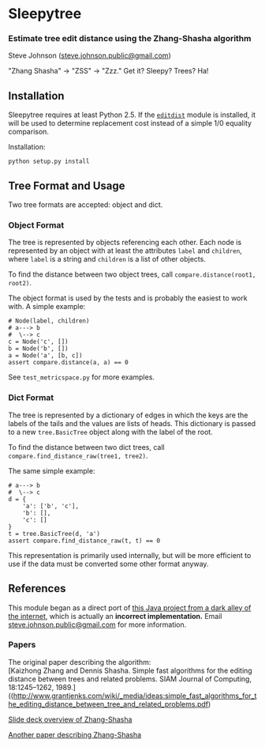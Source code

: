 Sleepytree
==========

### Estimate tree edit distance using the Zhang-Shasha algorithm

Steve Johnson ([steve.johnson.public@gmail.com](steve.johnson.public@gmail.com))

"Zhang Shasha" -> "ZSS" -> "Zzz." Get it? Sleepy? Trees? Ha!

Installation
------------

Sleepytree requires at least Python 2.5. If the [`editdist`](http://pypi.python.org/pypi/editdist/0.1) module is installed, it will be used to determine replacement cost instead of a simple 1/0 equality comparison.

Installation:

    python setup.py install

Tree Format and Usage
---------------------

Two tree formats are accepted: object and dict.

### Object Format

The tree is represented by objects referencing each other. Each node is represented by an object with at least the attributes `label` and `children`, where `label` is a string and `children` is a list of other objects.

To find the distance between two object trees, call `compare.distance(root1, root2)`.

The object format is used by the tests and is probably the easiest to work with. A simple example:

    # Node(label, children)
    # a---> b
    #  \--> c
    c = Node('c', [])
    b = Node('b', [])
    a = Node('a', [b, c])
    assert compare.distance(a, a) == 0

See `test_metricspace.py` for more examples.

### Dict Format

The tree is represented by a dictionary of edges in which the keys are the labels of the tails and the values are lists of heads. This dictionary is passed to a new `tree.BasicTree` object along with the label of the root.

To find the distance between two dict trees, call `compare.find_distance_raw(tree1, tree2)`.

The same simple example:

    # a---> b
    #  \--> c
    d = {
        'a': ['b', 'c'],
        'b': [],
        'c': []
    }
    t = tree.BasicTree(d, 'a')
    assert compare.find_distance_raw(t, t) == 0

This representation is primarily used internally, but will be more efficient to use if the data must be converted some other format anyway.

References
----------

This module began as a direct port of [this Java project from a dark alley of the internet](http://web.science.mq.edu.au/~swan/howtos/treedistance/), which is actually an **incorrect implementation.** Email [steve.johnson.public@gmail.com](steve.johnson.public@gmail.com) for more information.

### Papers

The original paper describing the algorithm:  
[Kaizhong Zhang and Dennis Shasha. Simple fast algorithms for the editing distance between trees and related problems. SIAM Journal of Computing, 18:1245–1262, 1989.]((http://www.grantjenks.com/wiki/_media/ideas:simple_fast_algorithms_for_the_editing_distance_between_tree_and_related_problems.pdf)

[Slide deck overview of Zhang-Shasha](http://www.inf.unibz.it/dis/teaching/ATA/ata7-handout-1x1.pdf)

[Another paper describing Zhang-Shasha](http://research.cs.queensu.ca/TechReports/Reports/1995-372.pdf)
